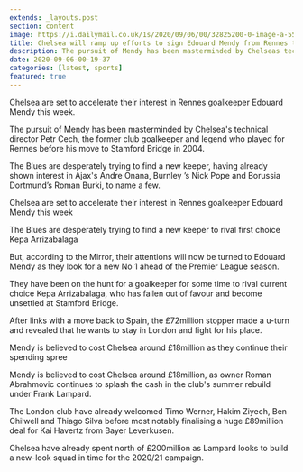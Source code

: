 ```yaml
---
extends: _layouts.post
section: content
image: https://i.dailymail.co.uk/1s/2020/09/06/00/32825200-0-image-a-55_1599347564175.jpg 
title: Chelsea will ramp up efforts to sign Edouard Mendy from Rennes this week 
description: The pursuit of Mendy has been masterminded by Chelseas technical director Petr Cech, the former club goalkeeper and legend who played for Rennes before his move to Stamford Bridge in 2004. 
date: 2020-09-06-00-19-37 
categories: [latest, sports] 
featured: true 
--- 
```

Chelsea are set to accelerate their interest in Rennes goalkeeper Edouard Mendy this week.

The pursuit of Mendy has been masterminded by Chelsea's technical director Petr Cech, the former club goalkeeper and legend who played for Rennes before his move to Stamford Bridge in 2004. 

The Blues are desperately trying to find a new keeper, having already shown interest in Ajax's Andre Onana, Burnley ’s Nick Pope and Borussia Dortmund’s Roman Burki, to name a few.

Chelsea are set to accelerate their interest in Rennes goalkeeper Edouard Mendy this week

The Blues are desperately trying to find a new keeper to rival first choice Kepa Arrizabalaga

But, according to the Mirror, their attentions will now be turned to Edouard Mendy as they look for a new No 1 ahead of the Premier League season.

They have been on the hunt for a goalkeeper for some time to rival current choice Kepa Arrizabalaga, who has fallen out of favour and become unsettled at Stamford Bridge. 

After links with a move back to Spain, the £72million stopper made a u-turn and revealed that he wants to stay in London and fight for his place. 

Mendy is believed to cost Chelsea around £18million as they continue their spending spree

Mendy is believed to cost Chelsea around £18million, as owner Roman Abrahmovic continues to splash the cash in the club's summer rebuild under Frank Lampard.

The London club have already welcomed Timo Werner, Hakim Ziyech, Ben Chilwell and Thiago Silva before most notably finalising a huge £89million deal for Kai Havertz from Bayer Leverkusen. 

Chelsea have already spent north of £200million as Lampard looks to build a new-look squad in time for the 2020/21 campaign.


